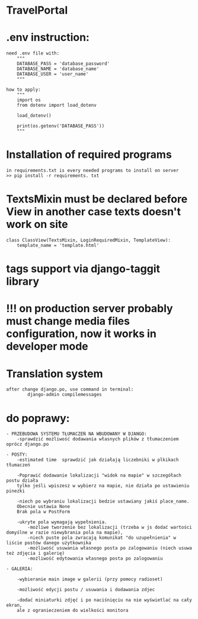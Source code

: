 # TravelPortal

# .env instruction:

    need .env file with:
        """
        DATABASE_PASS = 'database_password'
        DATABASE_NAME = 'database_name'
        DATABASE_USER = 'user_name'
        """

    how to apply:
        """
        import os
        from dotenv import load_dotenv
        
        load_dotenv()
        
        print(os.getenv('DATABASE_PASS'))
        """

# Installation of required programs
    in requirements.txt is every needed programs to install on server
    >> pip install -r requirements. txt 

# TextsMixin must be declared before View in another case texts doesn't work on site
    class ClassView(TextsMixin, LoginRequiredMixin, TemplateView):
        template_name = 'template.html'

# tags support via django-taggit library

# !!! on production server probably must change media files configuration, now it works in developer mode

# Translation system
    after change django.po, use command in terminal:
            django-admin compilemessages

# do poprawy:

    - PRZEBUDOWA SYSTEMU TŁUMACZEŃ NA WBUDOWANY W DJANGO:
        -sprawdzić możliwość dodawania własnych plików z tłumaczeniem oprócz django.po

    - POSTY:
        -estimated time  sprawdzić jak działają liczebniki w plkikach tłumaczeń

        -Poprawić dodawanie lokalizacji "widok na mapie" w szczegółach postu działa 
        tylko jeśli wpiszesz w wybierz na mapie, nie działa po ustawieniu pinezki

        -niech po wybraniu lokalizacji bedzie ustawiany jakiś place_name. 
        Obecnie ustawia None
        Brak pola w PostForm
    
        -ukryte pola wymagają wypełnienia.
            -możliwe tworzenie bez lokalizacji (trzeba w js dodać wartości domyślne w razie niewybrania pola na mapie),
            -niech puste pola zwracają komunikat "do uzupełnienia" w liście postów danego użytkownika
            -możliwość usuwania własnego posta po zalogowaniu (niech usuwa też zdjęcia i galerię)
            -możliwość edytowania własnego posta po zalogowaniu
    
    - GALERIA:

        -wybieranie main image w galerii (przy pomocy radioset)

        -możliwość edycji postu / usuwania i dodawania zdjec
    
        -dodać miniaturki zdjęć i po naciśnięciu na nie wyświetlać na cały ekran, 
        ale z ogranieczeniem do wielkości monitora